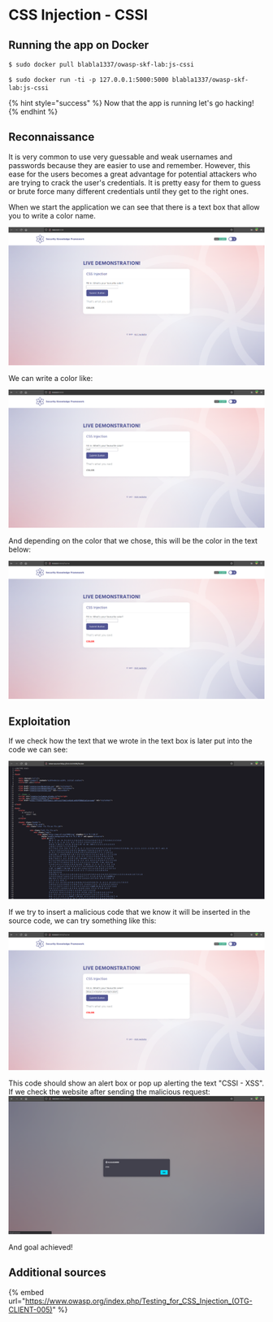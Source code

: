 # CSS Injection - CSSI

## Running the app on Docker

```
$ sudo docker pull blabla1337/owasp-skf-lab:js-cssi
```

```
$ sudo docker run -ti -p 127.0.0.1:5000:5000 blabla1337/owasp-skf-lab:js-cssi
```

{% hint style="success" %}
Now that the app is running let's go hacking!
{% endhint %}

## Reconnaissance

It is very common to use very guessable and weak usernames and passwords because they are easier to use and remember.
However, this ease for the users becomes a great advantage for potential attackers who are trying to crack the user's credentials.
It is pretty easy for them to guess or brute force many different credentials until they get to the right ones.

When we start the application we can see that there is a text box that allow you to write a color name.

![](https://raw.githubusercontent.com/blabla1337/skf-labs/master/.gitbook/assets/python/CSSI/1.png)

We can write a color like:

![](https://raw.githubusercontent.com/blabla1337/skf-labs/master/.gitbook/assets/python/CSSI/2.png)

And depending on the color that we chose, this will be the color in the text below:

![](https://raw.githubusercontent.com/blabla1337/skf-labs/master/.gitbook/assets/python/CSSI/3.png)

## Exploitation

If we check how the text that we wrote in the text box is later put into the code we can see:

![](https://raw.githubusercontent.com/blabla1337/skf-labs/master/.gitbook/assets/python/CSSI/4.png)

If we try to insert a malicious code that we know it will be inserted in the source code, we can try something like this:

![](https://raw.githubusercontent.com/blabla1337/skf-labs/master/.gitbook/assets/python/CSSI/5.png)

This code should show an alert box or pop up alerting the text "CSSI - XSS".
If we check the website after sending the malicious request:
![](https://raw.githubusercontent.com/blabla1337/skf-labs/master/.gitbook/assets/python/CSSI/6.png)

And goal achieved!

## Additional sources

{% embed url="https://www.owasp.org/index.php/Testing_for_CSS_Injection_(OTG-CLIENT-005)" %}
